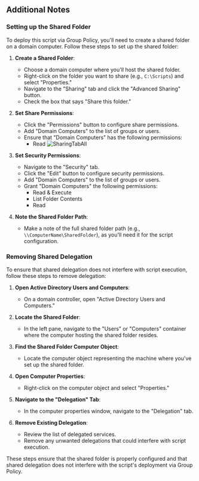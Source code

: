 ## Additional Notes

### Setting up the Shared Folder

To deploy this script via Group Policy, you'll need to create a shared folder on a domain computer. Follow these steps to set up the shared folder:

1. **Create a Shared Folder**:

   - Choose a domain computer where you'll host the shared folder.
   - Right-click on the folder you want to share (e.g., `C:\Scripts`) and select "Properties."
   - Navigate to the "Sharing" tab and click the "Advanced Sharing" button.
   - Check the box that says "Share this folder."

2. **Set Share Permissions**:

   - Click the "Permissions" button to configure share permissions.
   - Add "Domain Computers" to the list of groups or users.
   - Ensure that "Domain Computers" has the following permissions:
     - Read
![SharingTabAll](https://github.com/DorArlaki/Deploy-Group-Policy/assets/107101354/533dec68-f8d9-4ea9-8eae-affc09c701f5)
3. **Set Security Permissions**:

   - Navigate to the "Security" tab.
   - Click the "Edit" button to configure security permissions.
   - Add "Domain Computers" to the list of groups or users.
   - Grant "Domain Computers" the following permissions:
     - Read & Execute
     - List Folder Contents
     - Read

4. **Note the Shared Folder Path**:

   - Make a note of the full shared folder path (e.g., `\\ComputerName\SharedFolder`), as you'll need it for the script configuration.

### Removing Shared Delegation

To ensure that shared delegation does not interfere with script execution, follow these steps to remove delegation:

1. **Open Active Directory Users and Computers**:

   - On a domain controller, open "Active Directory Users and Computers."

2. **Locate the Shared Folder**:

   - In the left pane, navigate to the "Users" or "Computers" container where the computer hosting the shared folder resides.

3. **Find the Shared Folder Computer Object**:

   - Locate the computer object representing the machine where you've set up the shared folder.

4. **Open Computer Properties**:

   - Right-click on the computer object and select "Properties."

5. **Navigate to the "Delegation" Tab**:

   - In the computer properties window, navigate to the "Delegation" tab.

6. **Remove Existing Delegation**:

   - Review the list of delegated services.
   - Remove any unwanted delegations that could interfere with script execution.

These steps ensure that the shared folder is properly configured and that shared delegation does not interfere with the script's deployment via Group Policy.
